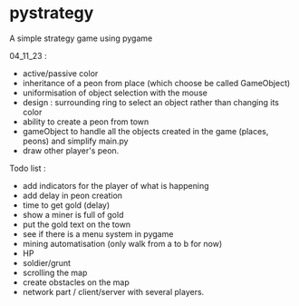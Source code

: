 # pystrategy
A simple strategy game using pygame


04_11_23 :
 - active/passive color
 - inheritance of a peon from place (which choose be called GameObject)
 - uniformisation of object selection with the mouse
 - design : surrounding ring to select an object rather than changing its color
 - ability to create a peon from town
 - gameObject to handle all the objects created in the game (places, peons) and simplify main.py
 - draw other player's peon.



Todo list : 
- add indicators for the player of what is happening
- add delay in peon creation
 - time to get gold (delay)
 - show a miner is full of gold
 - put the gold text on the town 
 - see if there is a menu system in pygame
 - mining automatisation (only walk from a to b for now)
 - HP
 - soldier/grunt
 - scrolling the map
 - create obstacles on the map
 - network part / client/server with several players.

